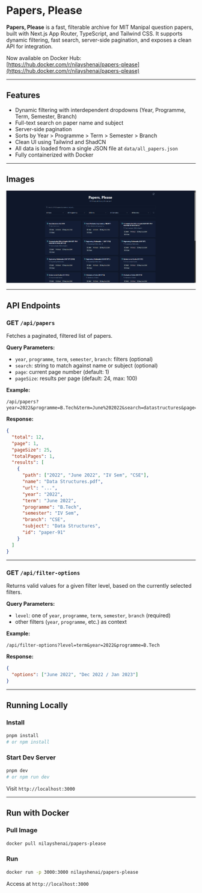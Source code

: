 # Papers, Please

**Papers, Please** is a fast, filterable archive for MIT Manipal question papers, built with Next.js App Router, TypeScript, and Tailwind CSS. It supports dynamic filtering, fast search, server-side pagination, and exposes a clean API for integration.

Now available on Docker Hub:
[https://hub.docker.com/r/nilayshenai/papers-please](https://hub.docker.com/r/nilayshenai/papers-please)

---

## Features

* Dynamic filtering with interdependent dropdowns (Year, Programme, Term, Semester, Branch)
* Full-text search on paper name and subject
* Server-side pagination
* Sorts by Year > Programme > Term > Semester > Branch
* Clean UI using Tailwind and ShadCN
* All data is loaded from a single JSON file at `data/all_papers.json`
* Fully containerized with Docker

---

## Images

![Demo UI](https://github.com/NilayShenai/Papers-Please/blob/main/imgs/image.png)

---

## API Endpoints

### GET `/api/papers`

Fetches a paginated, filtered list of papers.

**Query Parameters:**

* `year`, `programme`, `term`, `semester`, `branch`: filters (optional)
* `search`: string to match against name or subject (optional)
* `page`: current page number (default: 1)
* `pageSize`: results per page (default: 24, max: 100)

**Example:**

```
/api/papers?year=2022&programme=B.Tech&term=June%202022&search=datastructures&page=1&pageSize=25
```

**Response:**

```json
{
  "total": 12,
  "page": 1,
  "pageSize": 25,
  "totalPages": 1,
  "results": [
    {
      "path": ["2022", "June 2022", "IV Sem", "CSE"],
      "name": "Data Structures.pdf",
      "url": "...",
      "year": "2022",
      "term": "June 2022",
      "programme": "B.Tech",
      "semester": "IV Sem",
      "branch": "CSE",
      "subject": "Data Structures",
      "id": "paper-91"
    }
  ]
}
```

---

### GET `/api/filter-options`

Returns valid values for a given filter level, based on the currently selected filters.

**Query Parameters:**

* `level`: one of `year`, `programme`, `term`, `semester`, `branch` (required)
* other filters (`year`, `programme`, etc.) as context

**Example:**

```
/api/filter-options?level=term&year=2022&programme=B.Tech
```

**Response:**

```json
{
  "options": ["June 2022", "Dec 2022 / Jan 2023"]
}
```

---

## Running Locally

### Install

```bash
pnpm install
# or npm install
```

### Start Dev Server

```bash
pnpm dev
# or npm run dev
```

Visit `http://localhost:3000`

---

## Run with Docker

### Pull Image

```bash
docker pull nilayshenai/papers-please
```

### Run

```bash
docker run -p 3000:3000 nilayshenai/papers-please
```

Access at `http://localhost:3000`
